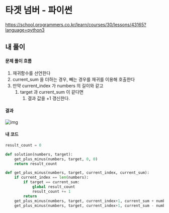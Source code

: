 # 타겟 넘버 - 파이썬

https://school.programmers.co.kr/learn/courses/30/lessons/43165?language=python3



## 내 풀이

#### 문제 풀이 흐름

1. 재귀함수를 선언한다
2. current_sum 을 더하는 경우, 빼는 경우를 재귀를 이용해 호출한다
3. 만약 current_index 가 numbers 의 길이와 같고
   1. target 과 current_sum 이 같다면
      1. 결과 값을 +1 갱신한다.



#### 결과

![img](https://postfiles.pstatic.net/MjAyNDEyMjNfOTMg/MDAxNzM0ODg2NzQ0NDU5.SLOMlPMVxzTNOJqBR2jkbp8wSX1z3eEKIVFQrpJV_Rgg.DTCt4kDi6xVbvUPqWiyfZRNKSV5FfyqdR6qo6uCh1eUg.PNG/image.png?type=w773)



#### 내 코드

```python
result_count = 0

def solution(numbers, target):
    get_plus_minus(numbers, target, 0, 0)
    return result_count

def get_plus_minus(numbers, target, current_index, current_sum):
    if current_index == len(numbers):
        if target == current_sum:
            global result_count
            result_count += 1
        return
    get_plus_minus(numbers, target, current_index+1, current_sum + numbers[current_index])
    get_plus_minus(numbers, target, current_index+1, current_sum - numbers[current_index])
```



